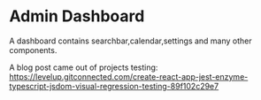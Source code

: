 # Admin Dashboard

A dashboard contains searchbar,calendar,settings and many other components.

A blog post came out of projects testing: https://levelup.gitconnected.com/create-react-app-jest-enzyme-typescript-jsdom-visual-regression-testing-89f102c29e7
